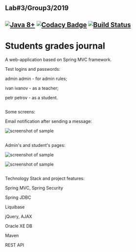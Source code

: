 Lab#3/Group3/2019
-------
[![Java 8+](https://img.shields.io/badge/java-8%2b-green.svg)](http://www.oracle.com/technetwork/java/javase/downloads/index.html)
[![Codacy Badge](https://api.codacy.com/project/badge/Grade/91cc63992112427ca80e82a35415ed93)](https://www.codacy.com/app/EEM86/Gradebook?utm_source=github.com&amp;utm_medium=referral&amp;utm_content=EEM86/Gradebook&amp;utm_campaign=Badge_Grade)
[![Build Status](https://semaphoreci.com/api/v1/eem86/gradebook/branches/master/badge.svg)](https://semaphoreci.com/eem86/gradebook)
---
Students grades journal
=====================
A web-application based on Spring MVC framework.

Test logins and passwords:
<p>admin admin - for admin rules;</p>
<p>ivan ivanov - as a teacher;</p>
<p>petr petrov - as a student.</p>

##
Some screens:
<p>Email notification after sending a message:</p>

![screenshot of sample](https://i.imgur.com/WphZQjy.png)
##
<p>Admin's and student's pages:</p>

![screenshot of sample](https://i.imgur.com/TzUQadn.png)

![screenshot of sample](https://i.imgur.com/Lb5Pwbq.png)

##
Technology Stack and project features:
<p>Spring MVC, Spring Security</p>
<p>Spring JDBC</p>
<p>Liquibase</p>
<p>jQuery, AJAX</p>
<p>Oracle XE DB</p>
<p>Maven</p>
<p>REST API</p>
